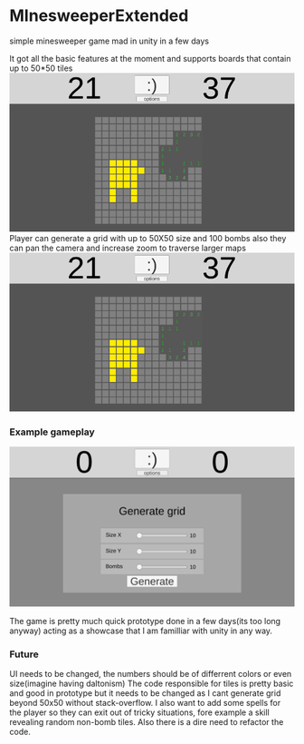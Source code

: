 # MInesweeperExtended
simple minesweeper game mad in unity in a few days

It got all the basic features at the moment and supports boards that contain up to 50*50 tiles
![jeszcze jak](readmeimg/Screenshot2.png)
Player can generate a grid with up to 50X50 size and 100 bombs
also they can pan the camera and increase zoom to traverse larger maps
![jeszcze jak](readmeimg/Screenshot2.png)
### Example gameplay 
![Gameplay](readmeimg/Animation2.gif)

The game is pretty much quick prototype done in a few days(its too long anyway) acting as a showcase that I am familliar with unity in any way.

### Future
UI needs to be changed, the numbers should be of differrent colors or even size(imagine having daltonism)
The code responsible for tiles is pretty basic and good in prototype but it needs to be changed as I cant generate grid beyond 50x50 without stack-overflow.
I also want to add some spells for the player so they can exit out of tricky situations, fore example a skill revealing random  non-bomb tiles.
Also there is a dire need to refactor the code.